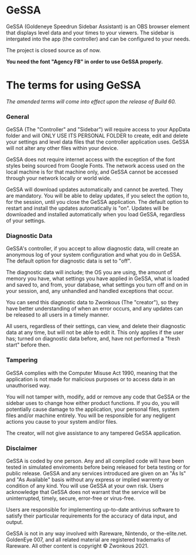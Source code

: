 # GeSSA
GeSSA (Goldeneye Speedrun Sidebar Assistant) is an OBS browser element that displays level data and your times to your viewers. The sidebar is intergated into the app (the controller) and can be configured to your needs.

The project is closed source as of now.

**You need the font "Agency FB" in order to use GeSSA properly.**

# The terms for using GeSSA
_The amended terms will come into effect upon the release of Build 60._
### General
GeSSA (The "Controller" and "Sidebar") will require access to your AppData folder and will ONLY USE ITS PERSONAL FOLDER to create, edit and delete your settings and level data files that the controller application uses. GeSSA will not alter any other files within your device.

GeSSA does not require internet access with the exception of the font styles being sourced from Google Fonts. The network access used on the local machine is for that machine only, and GeSSA cannot be accessed through your network locally or world wide.

GeSSA will download updates automatically and cannot be averted. They are mandatory. You will be able to delay updates, if you select the option to, for the session, until you close the GeSSA application. The default option to restart and install the updates automatically is "on". Updates will be downloaded and installed automatically when you load GeSSA, regardless of your settings.

### Diagnostic Data
GeSSA's controller, if you accept to allow diagnostic data, will create an anonymous log of your system configuration and what you do in GeSSA. The default option for diagnostic data is set to "off".

The diagnostic data will include; the OS you are using, the amount of memory you have, what settings you have applied in GeSSA, what is loaded and saved to, and from, your database, what settings you turn off and on in your session, and, any unhandled and handled exceptions that occur.

You can send this diagnostic data to Zwonkous (The "creator"), so they have better understanding of when an error occurs, and any updates can be released to all users in a timely manner.

All users, regardless of their settings, can view, and delete their diagnostic data at any time, but will not be able to edit it. This only applies if the user has; turned on diagnostic data before, and, have not performed a "fresh start" before then.

### Tampering
GeSSA complies with the Computer Misuse Act 1990, meaning that the application is not made for malicious purposes or to access data in an unauthorised way.

You will not tamper with, modify, add or remove any code that GeSSA or the sidebar uses to change how either product functions. If you do, you will potentially cause damage to the application, your personal files, system files and/or machine entirely. You will be responsible for any negligent actions you cause to your system and/or files.

The creator, will not give assistance to any tampered GeSSA application.

### Disclaimer
GeSSA is coded by one person. Any and all compiled code will have been tested in simulated enviroments before being released for beta testing or for public release. GeSSA and any services introduced are given on an "As Is" and "As Available" basis without any express or implied warrenty or condition of any kind. You will use GeSSA at your own risk. Users acknowledge that GeSSA does not warrant that the service will be uninterrupted, timely, secure, error-free or virus-free.

Users are responsible for implementing up-to-date antivirus software to satisfy their particular requirements for the accuracy of data input, and output.

GeSSA is not in any way involved with Rareware, Nintendo, or the-elite.net. GoldenEye 007, and all related material are registered trademarks of Rareware. All other content is copyright © Zwonkous 2021.
